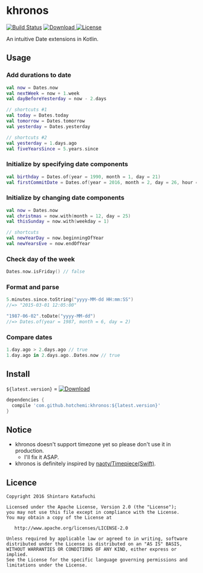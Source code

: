 # khronos

[![Build Status](https://travis-ci.org/hotchemi/khronos.svg?branch=master)](https://travis-ci.org/hotchemi/khronos) [![Download](https://api.bintray.com/packages/hotchemi/maven/khronos/images/download.svg) ](https://bintray.com/hotchemi/maven/khronos/_latestVersion) [![License](https://img.shields.io/badge/license-APACHE2-green.svg)](https://www.apache.org/licenses/LICENSE-2.0.html)

An intuitive Date extensions in Kotlin.

## Usage

### Add durations to date

```kotlin
val now = Dates.now
val nextWeek = now + 1.week
val dayBeforeYesterday = now - 2.days

// shortcuts #1
val today = Dates.today
val tomorrow = Dates.tomorrow
val yesterday = Dates.yesterday

// shortcuts #2
val yesterday = 1.days.ago
val fiveYearsSince = 5.years.since
```

### Initialize by specifying date components

```kotlin
val birthday = Dates.of(year = 1990, month = 1, day = 21)
val firstCommitDate = Dates.of(year = 2016, month = 2, day = 26, hour = 18, minute = 58, second = 31)
```

### Initialize by changing date components

```kotlin
val now = Dates.now
val christmas = now.with(month = 12, day = 25)
val thisSunday = now.with(weekday = 1)

// shortcuts
val newYearDay = now.beginningOfYear
val newYearsEve = now.endOfYear
```

### Check day of the week

```kotlin
Dates.now.isFriday() // false
```

### Format and parse

```kotlin
5.minutes.since.toString("yyyy-MM-dd HH:mm:SS")
//=> "2015-03-01 12:05:00"

"1987-06-02".toDate("yyyy-MM-dd")
//=> Dates.of(year = 1987, month = 6, day = 2)
```

### Compare dates

```kotlin
1.day.ago > 2.days.ago // true
1.day.ago in 2.days.ago..Dates.now // true
```

## Install

`${latest.version}` = [![Download](https://api.bintray.com/packages/hotchemi/maven/khronos/images/download.svg) ](https://bintray.com/hotchemi/maven/khronos/_latestVersion)

```groovy
dependencies {
  compile 'com.github.hotchemi:khronos:${latest.version}'
}
```

## Notice

- khronos doesn't support timezone yet so please don't use it in production.
  - I'll fix it ASAP.
- khronos is definitely inspired by [naoty/Timepiece(Swift)](https://github.com/naoty/Timepiece).

## Licence

```
Copyright 2016 Shintaro Katafuchi

Licensed under the Apache License, Version 2.0 (the "License");
you may not use this file except in compliance with the License.
You may obtain a copy of the License at

   http://www.apache.org/licenses/LICENSE-2.0

Unless required by applicable law or agreed to in writing, software
distributed under the License is distributed on an "AS IS" BASIS,
WITHOUT WARRANTIES OR CONDITIONS OF ANY KIND, either express or implied.
See the License for the specific language governing permissions and
limitations under the License.
```